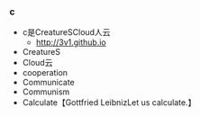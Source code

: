 ### c
* c是CreatureSCloud人云
  * http://3v1.github.io
 * CreatureS
* Cloud云
* cooperation
* Communicate
* Communism
* Calculate【Gottfried LeibnizLet us calculate.】
